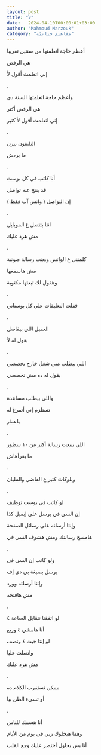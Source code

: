 ```yaml
---
layout: post
title: "لأ"
date:   2024-04-10T00:00:01+03:00
author: "Mahmoud Marzouk"
category: "مفاهيم حياتيّة"
---
```



أعظم حاجة اتعلمتها من سنتين تقريبا

هي الرفض

إني اتعلمت أقول لأ

.

وأعظم حاجة اتعلمتها السنة دي

هي الرفض أكتر

إني اتعلمت أقول لأ كتير

.

التليفون بيرن

ما بردش

.

أنا كاتب في كل بوست

قد ينتج عنه تواصل

إن التواصل ( واتس آب فقط )

.

انتا بتتصل ع الموبايل

مش هرد عليك

.

كلمتني ع الواتس وبعتت رسالة صوتية

مش هاسمعها

وهقول لك تبعتها مكتوبة

.

قفلت التعليقات على كل بوستاتي

.

العميل اللي بيفاصل

بقول له لأ

.

اللي بيطلب مني شغل خارج تخصصي

بقول له ده مش تخصصي

.

واللي بيطلب مساعدة

تستلزم إني أتفرغ له

باعتذر

.

اللي بيبعت رسالة أكتر من ١٠ سطور

ما بقرأهاش

.

وبلوكات كتير ع الفاضي والمليان

.

لو كاتب في بوست توظيف

إن السي في يرسل على إيميل كذا

وإنتا أرسلته على رسائل الصفحة

هامسح رسالتك ومش هشوف السي في

.

ولو كاتب إن السي في

يرسل بصيغة بي دي إف

وإنتا أرسلته وورد

مش هافتحه

.

لو اتفقنا نتقابل الساعة ٤

أنا هامشي ٤ وربع

لو إنتا جيت ٤ ونصف

واتصلت عليا

مش هرد عليك

.

ممكن تستغرب الكلام ده

أو تسيء الظن بيا

.

أنا هسيبك للناس

وهما هيخلوك زيي في يوم من الأيام

أنا بس بحاول أختصر عليك وجع القلب
